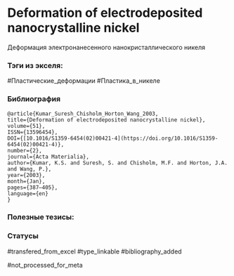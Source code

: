 # Deformation of electrodeposited nanocrystalline nickel

Деформация электронанесенного нанокристаллического никеля

### Тэги из экселя:
#Пластические_деформации
#Пластика_в_никеле 

### Библиография
```
@article{Kumar_Suresh_Chisholm_Horton_Wang_2003,
title={Deformation of electrodeposited nanocrystalline nickel},
volume={51},
ISSN={13596454},
DOI={[10.1016/S1359-6454(02)00421-4](https://doi.org/10.1016/S1359-6454(02)00421-4)},
number={2},
journal={Acta Materialia},
author={Kumar, K.S. and Suresh, S. and Chisholm, M.F. and Horton, J.A. and Wang, P.},
year={2003},
month={Jan},
pages={387–405},
language={en}
}
```

### Полезные тезисы:

### Статусы
#transfered_from_excel 
#type_linkable 
#bibliography_added

#not_processed_for_meta
